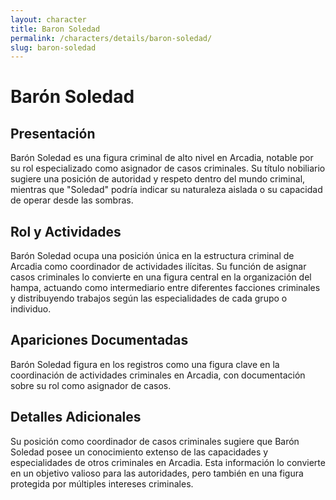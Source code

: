 ```yaml
---
layout: character
title: Baron Soledad
permalink: /characters/details/baron-soledad/
slug: baron-soledad
---
```


# Barón Soledad

## Presentación
Barón Soledad es una figura criminal de alto nivel en Arcadia, notable por su rol especializado como asignador de casos criminales. Su título nobiliario sugiere una posición de autoridad y respeto dentro del mundo criminal, mientras que "Soledad" podría indicar su naturaleza aislada o su capacidad de operar desde las sombras.

## Rol y Actividades
Barón Soledad ocupa una posición única en la estructura criminal de Arcadia como coordinador de actividades ilícitas. Su función de asignar casos criminales lo convierte en una figura central en la organización del hampa, actuando como intermediario entre diferentes facciones criminales y distribuyendo trabajos según las especialidades de cada grupo o individuo.

## Apariciones Documentadas
Barón Soledad figura en los registros como una figura clave en la coordinación de actividades criminales en Arcadia, con documentación sobre su rol como asignador de casos.

## Detalles Adicionales
Su posición como coordinador de casos criminales sugiere que Barón Soledad posee un conocimiento extenso de las capacidades y especialidades de otros criminales en Arcadia. Esta información lo convierte en un objetivo valioso para las autoridades, pero también en una figura protegida por múltiples intereses criminales.
